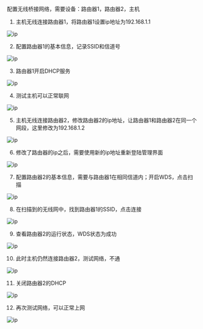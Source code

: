 配置无线桥接网络，需要设备：路由器1，路由器2，主机


1. 主机无线连接路由器1，将路由器1设置ip地址为192.168.1.1

![ip](https://github.com/katsuunhi/katsuunhi.github.io/blob/master/img/wds/1.png?raw=true)


2. 配置路由器1的基本信息，记录SSID和信道号

![ip](https://github.com/katsuunhi/katsuunhi.github.io/blob/master/img/wds/2.png?raw=true)

3. 路由器1开启DHCP服务

![ip](https://github.com/katsuunhi/katsuunhi.github.io/blob/master/img/wds/3.png?raw=true)

4. 测试主机可以正常联网

![ip](https://github.com/katsuunhi/katsuunhi.github.io/blob/master/img/wds/4.png?raw=true)

5. 主机无线连接路由器2，修改路由器2的ip地址，让路由器1和路由器2在同一个网段，这里修改为192.168.1.2

![ip](https://github.com/katsuunhi/katsuunhi.github.io/blob/master/img/wds/5.png?raw=true)

6. 修改了路由器的ip之后，需要使用新的ip地址重新登陆管理界面

![ip](https://github.com/katsuunhi/katsuunhi.github.io/blob/master/img/wds/6.png?raw=true)

7. 配置路由器2的基本信息，需要与路由器1在相同信道内；开启WDS，点击扫描

![ip](https://github.com/katsuunhi/katsuunhi.github.io/blob/master/img/wds/7.png?raw=true)

8. 在扫描到的无线网中，找到路由器1的SSID，点击连接

![ip](https://github.com/katsuunhi/katsuunhi.github.io/blob/master/img/wds/8.png?raw=true)

9. 查看路由器2的运行状态，WDS状态为成功

![ip](https://github.com/katsuunhi/katsuunhi.github.io/blob/master/img/wds/9.png?raw=true)

10. 此时主机仍然连接路由器2，测试网络，不通

![ip](https://github.com/katsuunhi/katsuunhi.github.io/blob/master/img/wds/10.png?raw=true)

11. 关闭路由器2的DHCP

![ip](https://github.com/katsuunhi/katsuunhi.github.io/blob/master/img/wds/11.png?raw=true)

12. 再次测试网络，可以正常上网

![ip](https://github.com/katsuunhi/katsuunhi.github.io/blob/master/img/wds/12.png?raw=true)